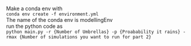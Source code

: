 Make a conda env with  
```conda env create -f environment.yml ```   
The name of the conda env is modellingEnv  
run the python code as  
```python main.py -r {Number of Umbrellas} -p {Proabability it rains} -rmax {Number of simulations you want to run for part 2} ```
